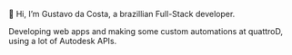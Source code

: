 👋 Hi, I’m Gustavo da Costa, a brazillian Full-Stack developer.

Developing web apps and making some custom automations at quattroD, using a lot of Autodesk APIs.

<!---
GusBTB/GusBTB is a ✨ special ✨ repository because its `README.md` (this file) appears on your GitHub profile.
You can click the Preview link to take a look at your changes.
--->
